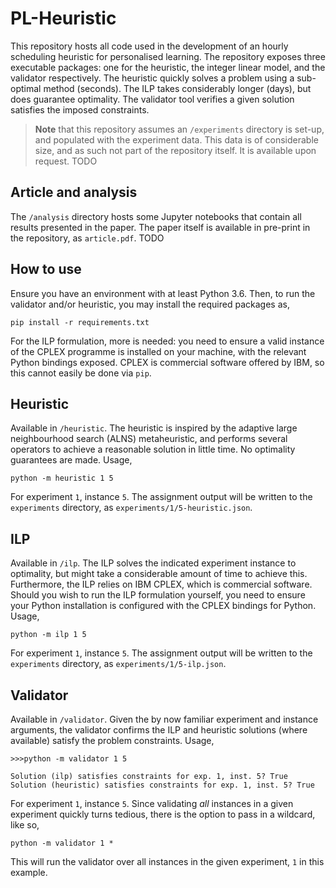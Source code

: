 # PL-Heuristic

This repository hosts all code used in the development of an hourly
scheduling heuristic for personalised learning. The repository exposes
three executable packages: one for the heuristic, the integer linear
model, and the validator respectively. The heuristic quickly solves a
problem using a sub-optimal method (seconds). The ILP takes considerably
longer (days), but does guarantee optimality. The validator tool
verifies a given solution satisfies the imposed constraints.

> **Note** that this repository assumes an `/experiments` directory is
set-up, and populated with the experiment data. This data is of
considerable size, and as such not part of the repository itself. It is
available upon request. TODO

## Article and analysis

The `/analysis` directory hosts some Jupyter notebooks that contain
all results presented in the paper. The paper itself is available in
pre-print in the repository, as `article.pdf`. TODO

## How to use

Ensure you have an environment with at least Python 3.6. Then, to run
the validator and/or heuristic, you may install the required packages
as,

```
pip install -r requirements.txt
```

For the ILP formulation, more is needed: you need to ensure a valid
instance of the CPLEX programme is installed on your machine, with the
relevant Python bindings exposed. CPLEX is commercial software offered
by IBM, so this cannot easily be done via `pip`.

## Heuristic

Available in `/heuristic`. The heuristic is inspired by the adaptive
large neighbourhood search (ALNS) metaheuristic, and performs several
operators to achieve a reasonable solution in little time. No
optimality guarantees are made. Usage,

```
python -m heuristic 1 5
```

For experiment `1`, instance `5`. The assignment output will be written
to the `experiments` directory, as `experiments/1/5-heuristic.json`.

## ILP

Available in `/ilp`. The ILP solves the indicated experiment instance
to optimality, but might take a considerable amount of time to achieve
this. Furthermore, the ILP relies on IBM CPLEX, which is commercial
software. Should you wish to run the ILP formulation yourself, you need
to ensure your Python installation is configured with the CPLEX
bindings for Python. Usage,

```
python -m ilp 1 5
```

For experiment `1`, instance `5`. The assignment output will be written
to the `experiments` directory, as `experiments/1/5-ilp.json`.

## Validator

Available in `/validator`. Given the by now familiar experiment and
instance arguments, the validator confirms the ILP and heuristic
solutions (where available) satisfy the problem constraints. Usage,

```
>>>python -m validator 1 5

Solution (ilp) satisfies constraints for exp. 1, inst. 5? True
Solution (heuristic) satisfies constraints for exp. 1, inst. 5? True
```

For experiment `1`, instance `5`. Since validating *all* instances in
a given experiment quickly turns tedious, there is the option to pass
in a wildcard, like so,

```
python -m validator 1 *
```

This will run the validator over all instances in the given experiment,
`1` in this example.
